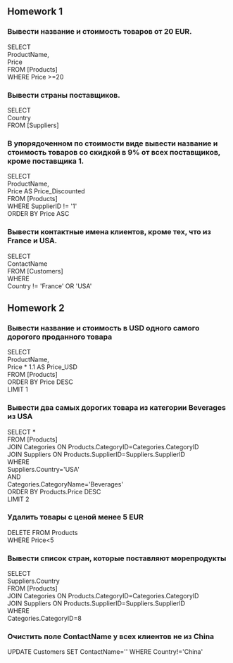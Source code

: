## Homework 1

### Вывести название и стоимость товаров от 20 EUR.
SELECT  
ProductName,  
Price  
FROM [Products]  
WHERE Price >=20  

### Вывести страны поставщиков.
SELECT  
Country  
FROM [Suppliers]  

### В упорядоченном по стоимости виде вывести название и стоимость товаров со скидкой в 9% от всех поставщиков, кроме поставщика 1.
SELECT  
ProductName,  
Price AS Price_Discounted  
FROM [Products]  
WHERE SupplierID != '1'  
ORDER BY Price ASC  

### Вывести контактные имена клиентов, кроме тех, что из France и USA.
SELECT  
ContactName  
FROM [Customers]  
WHERE  
Country != 'France' OR 'USA'  



## Homework 2

### Вывести название и стоимость в USD одного самого дорогого проданного товара
SELECT  
ProductName,  
Price * 1.1 AS Price_USD  
FROM [Products]  
ORDER BY Price DESC  
LIMIT 1  

### Вывести два самых дорогих товара из категории Beverages из USA
SELECT *  
FROM [Products]  
JOIN Categories ON Products.CategoryID=Categories.CategoryID  
JOIN Suppliers ON Products.SupplierID=Suppliers.SupplierID  
WHERE  
Suppliers.Country='USA'  
AND  
Categories.CategoryName='Beverages'  
ORDER BY Products.Price DESC  
LIMIT 2  

### Удалить товары с ценой менее 5 EUR
DELETE FROM Products  
WHERE Price<5  

### Вывести список стран, которые поставляют морепродукты
SELECT  
Suppliers.Country  
FROM [Products]  
JOIN Categories ON Products.CategoryID=Categories.CategoryID  
JOIN Suppliers ON Products.SupplierID=Suppliers.SupplierID  
WHERE  
Categories.CategoryID=8  

### Очистить поле ContactName у всех клиентов не из China
UPDATE Customers
SET ContactName=''
WHERE Country!='China'
